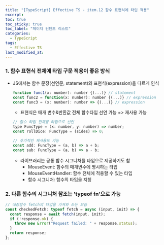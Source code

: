 ```yaml
---
title: "[TypeScript] Effective TS - item.12 함수 표현식에 타입 적용"
excerpt:
toc: true
toc_sticky: true
toc_label: "페이지 컨텐츠 리스트"
categories:
  - TypeScript
tags:
  - Effective TS
last_modified_at:
---
```


### **1. 함수 표현식 전체에 타입 구문 적용이 좋은 방식**

- JS에서는 함수 문장(선언문, statement)와 표현식(expression)을 다르게 인식

  ```javascript
  function func1(x: number): number {(...)} // statement
  const func2 = function(x: number): number {(...)} // expression
  const func3 = (x: number): number => {(...)} // expression
  ```

  - 표현식은 매개 변수&반환값 전체 함수타입 선언 가능 => 재사용 가능

  ```javascript
  // 함수 타입 전체를 타입으로 선언
  type FuncType = (x: number, y: number) => number;
  const rollDice: FuncType = (sides) => 0;

  // 추가적인 재사용도 가능
  const add: FuncType = (a, b) => a + b;
  const sub: FuncType = (a, b) => a - b;
  ```

  - 라이브러리는 공통 함수 시그니처를 타입으로 제공하기도 함
    - MouseEvent: 함수의 매개변수에 명시하는 타입
    - MouseEventHandler: 함수 전체에 적용할 수 있는 타입
    - 함수 시그니처: 함수의 타입을 지칭

### **2. 다른 함수의 시그니처 참조는 'typeof fn'으로 가능**

```javascript
// 내장함수 fetch의 타입을 가져와 쓰는 모습
const checkedFetch: typeof fetch = async (input, init) => {
  const response = await fetch(input, init);
  if (!response.ok) {
    throw new Error("Request failed: " + response.status);
  }
  return response;
};
```
